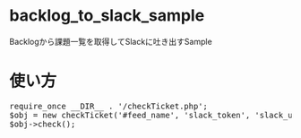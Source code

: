 # backlog_to_slack_sample
Backlogから課題一覧を取得してSlackに吐き出すSample

# 使い方
<pre>
require_once __DIR__ . '/checkTicket.php';
$obj = new checkTicket('#feed_name', 'slack_token', 'slack_username', 'backlog_apikey', 'backlog_project_id', 'backlog_team_name');
$obj->check();
</pre>
